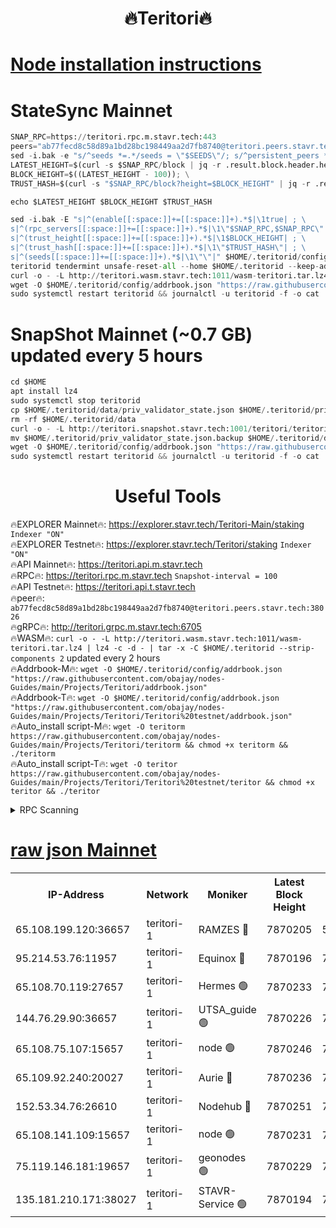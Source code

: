 <h1 align="center"> 🔥Teritori🔥</h1>


[Node installation instructions](https://github.com/obajay/nodes-Guides/tree/main/Projects/Teritori)
=

# StateSync Mainnet
```python
SNAP_RPC=https://teritori.rpc.m.stavr.tech:443
peers="ab77fecd8c58d89a1bd28bc198449aa2d7fb8740@teritori.peers.stavr.tech:38026"
sed -i.bak -e "s/^seeds *=.*/seeds = \"$SEEDS\"/; s/^persistent_peers *=.*/persistent_peers = \"$PEERS\"/" $HOME/.teritorid/config/config.toml
LATEST_HEIGHT=$(curl -s $SNAP_RPC/block | jq -r .result.block.header.height); \
BLOCK_HEIGHT=$((LATEST_HEIGHT - 100)); \
TRUST_HASH=$(curl -s "$SNAP_RPC/block?height=$BLOCK_HEIGHT" | jq -r .result.block_id.hash)

echo $LATEST_HEIGHT $BLOCK_HEIGHT $TRUST_HASH

sed -i.bak -E "s|^(enable[[:space:]]+=[[:space:]]+).*$|\1true| ; \
s|^(rpc_servers[[:space:]]+=[[:space:]]+).*$|\1\"$SNAP_RPC,$SNAP_RPC\"| ; \
s|^(trust_height[[:space:]]+=[[:space:]]+).*$|\1$BLOCK_HEIGHT| ; \
s|^(trust_hash[[:space:]]+=[[:space:]]+).*$|\1\"$TRUST_HASH\"| ; \
s|^(seeds[[:space:]]+=[[:space:]]+).*$|\1\"\"|" $HOME/.teritorid/config/config.toml
teritorid tendermint unsafe-reset-all --home $HOME/.teritorid --keep-addr-book
curl -o - -L http://teritori.wasm.stavr.tech:1011/wasm-teritori.tar.lz4 | lz4 -c -d - | tar -x -C $HOME/.teritorid --strip-components 2
wget -O $HOME/.teritorid/config/addrbook.json "https://raw.githubusercontent.com/obajay/nodes-Guides/main/Projects/Teritori/addrbook.json"
sudo systemctl restart teritorid && journalctl -u teritorid -f -o cat
```

# SnapShot Mainnet (~0.7 GB) updated every 5 hours
```python
cd $HOME
apt install lz4
sudo systemctl stop teritorid
cp $HOME/.teritorid/data/priv_validator_state.json $HOME/.teritorid/priv_validator_state.json.backup
rm -rf $HOME/.teritorid/data
curl -o - -L http://teritori.snapshot.stavr.tech:1001/teritori/teritori-snap.tar.lz4 | lz4 -c -d - | tar -x -C $HOME/.teritorid --strip-components 2
mv $HOME/.teritorid/priv_validator_state.json.backup $HOME/.teritorid/data/priv_validator_state.json
wget -O $HOME/.teritorid/config/addrbook.json "https://raw.githubusercontent.com/obajay/nodes-Guides/main/Projects/Teritori/addrbook.json"
sudo systemctl restart teritorid && journalctl -u teritorid -f -o cat
```
 <h1 align="center"> Useful Tools</h1>

🔥EXPLORER Mainnet🔥:      https://explorer.stavr.tech/Teritori-Main/staking      `Indexer "ON"` \
🔥EXPLORER Testnet🔥:        https://explorer.stavr.tech/Teritori/staking            `Indexer "ON"` \
🔥API Mainnet🔥:                   https://teritori.api.m.stavr.tech \
🔥RPC🔥:                                   https://teritori.rpc.m.stavr.tech                         `Snapshot-interval = 100` \
🔥API Testnet🔥:                     https://teritori.api.t.stavr.tech \
🔥peer🔥:                     `ab77fecd8c58d89a1bd28bc198449aa2d7fb8740@teritori.peers.stavr.tech:38026` \
🔥gRPC🔥:                                http://teritori.grpc.m.stavr.tech:6705 \
🔥WASM🔥: ```curl -o - -L http://teritori.wasm.stavr.tech:1011/wasm-teritori.tar.lz4 | lz4 -c -d - | tar -x -C $HOME/.teritorid --strip-components 2``` updated every 2 hours \
🔥Addrbook-M🔥:    ```wget -O $HOME/.teritorid/config/addrbook.json "https://raw.githubusercontent.com/obajay/nodes-Guides/main/Projects/Teritori/addrbook.json"``` \
🔥Addrbook-T🔥:    ```wget -O $HOME/.teritorid/config/addrbook.json "https://raw.githubusercontent.com/obajay/nodes-Guides/main/Projects/Teritori/Teritori%20testnet/addrbook.json"``` \
🔥Auto_install script-M🔥: ```wget -O teritorm https://raw.githubusercontent.com/obajay/nodes-Guides/main/Projects/Teritori/teritorm && chmod +x teritorm && ./teritorm``` \
🔥Auto_install script-T🔥: ```wget -O teritor https://raw.githubusercontent.com/obajay/nodes-Guides/main/Projects/Teritori/Teritori%20testnet/teritor && chmod +x teritor && ./teritor```

<details>
<summary>RPC Scanning</summary>

<h2 align="center"> We scan nodes in real time every 4 hours. And we provide the final result of RPC endpoints.
We cannot influence the operation of these nodes in any way. </h2>


```python
If Voting Power is higher than 0 --> then the Node is a validator of the network and may be subject to attack and be a potential threat to the chain.
```
```python
We marked such validators with a red symbol
```

</details>

[raw json Mainnet](https://rpc-check.teritorim.stavr.tech/teritorim/rpc-teritorim-result.json)
=



<table><tr><th>IP-Address</th><th>Network</th><th>Moniker</th><th>Latest Block Height</th><th>Earliest Block Height</th><th>Catching Up</th><th>Tx Index</th><th>Voting Power</th><th>Scan Time</th></tr><tr><td>65.108.199.120:36657</td><td>teritori-1</td><td>RAMZES 🔴</td><td>7870205</td><td>5996001</td><td>False</td><td>on</td><td>787913</td><td>2024-03-15T01:39:49.746896153UTC</td></tr><tr><td>95.214.53.76:11957</td><td>teritori-1</td><td>Equinox 🔴</td><td>7870196</td><td>7203180</td><td>False</td><td>on</td><td>1534573</td><td>2024-03-15T01:39:00.712531257UTC</td></tr><tr><td>65.108.70.119:27657</td><td>teritori-1</td><td>Hermes 🟢</td><td>7870233</td><td>7203180</td><td>False</td><td>on</td><td>0</td><td>2024-03-15T01:42:29.704482030UTC</td></tr><tr><td>144.76.29.90:36657</td><td>teritori-1</td><td>UTSA_guide 🟢</td><td>7870226</td><td>7208001</td><td>False</td><td>on</td><td>0</td><td>2024-03-15T01:41:48.577867503UTC</td></tr><tr><td>65.108.75.107:15657</td><td>teritori-1</td><td>node 🟢</td><td>7870246</td><td>7358868</td><td>False</td><td>on</td><td>0</td><td>2024-03-15T01:43:41.095981033UTC</td></tr><tr><td>65.109.92.240:20027</td><td>teritori-1</td><td>Aurie 🔴</td><td>7870236</td><td>7568001</td><td>False</td><td>on</td><td>119310</td><td>2024-03-15T01:42:48.442978518UTC</td></tr><tr><td>152.53.34.76:26610</td><td>teritori-1</td><td>Nodehub 🔴</td><td>7870251</td><td>7580883</td><td>False</td><td>on</td><td>65696</td><td>2024-03-15T01:44:15.112653145UTC</td></tr><tr><td>65.108.141.109:15657</td><td>teritori-1</td><td>node 🟢</td><td>7870231</td><td>7714496</td><td>False</td><td>on</td><td>0</td><td>2024-03-15T01:42:22.554109579UTC</td></tr><tr><td>75.119.146.181:19657</td><td>teritori-1</td><td>geonodes 🟢</td><td>7870229</td><td>7747478</td><td>False</td><td>on</td><td>0</td><td>2024-03-15T01:42:09.622064826UTC</td></tr><tr><td>135.181.210.171:38027</td><td>teritori-1</td><td>STAVR-Service 🟢</td><td>7870194</td><td>7870001</td><td>False</td><td>on</td><td>0</td><td>2024-03-15T01:38:50.080734083UTC</td></tr></table>
